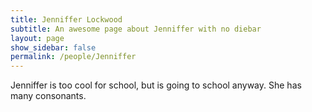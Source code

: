 ```yaml
---
title: Jenniffer Lockwood
subtitle: An awesome page about Jenniffer with no diebar
layout: page
show_sidebar: false
permalink: /people/Jenniffer
---
```

Jenniffer is too cool for school, but is going to school anyway.  She has many consonants.